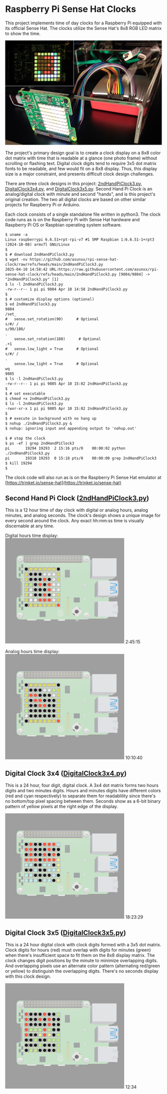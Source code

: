# Raspberry Pi Sense Hat Clocks

This project implements time of day clocks for a
Raspberry Pi equipped with its official Sense Hat.
The clocks utilize the Sense Hat's 8x8 RGB LED matrix
to show the time.

![rpi3a-shat](assets/images/rpi3a-shat.jpg)

The project's primary design goal is to create
a clock display on a 8x8 color dot matrix with time that is readable
at a glance (one photo frame) without scrolling or flashing text.
Digital clock digits tend to require 3x5 dot matrix fonts to be readable,
and few would fit on a 8x8 display.
Thus, this display size is a major constraint, and presents
difficult clock design challenges.

There are three clock designs in this project:
[2ndHandPiClock3.py](../../raw/refs/heads/main/2ndHandPiClock3.py),
[DigitalClock3x4.py](../../raw/refs/heads/main/DigitalClock3x4.py), and
[DigitalClock3x5.py](../../raw/refs/heads/main/DigitalClock3x5.py).
Second Hand Pi Clock is an analog/digital clock with
minute and second "hands", and is this project's original creation.
The two all digital clocks are based on other similar projects
for Raspberry Pi or Arduino. 

Each clock consists of a single standalone file written in python3.
The clock code runs as is on the Raspberry Pi with Sense Hat hardware
and Raspberry Pi OS or Raspbian operating system software.
```
$ uname -a
Linux raspberrypi 6.6.51+rpt-rpi-v7 #1 SMP Raspbian 1:6.6.51-1+rpt3 (2024-10-08) armv7l GNU/Linux
$
$ # download 2ndHandPiClock3.py
$ wget -nv https://github.com/asunxx/rpi-sense-hat-clock/raw/refs/heads/main/2ndHandPiClock3.py
2025-04-10 14:58:42 URL:https://raw.githubusercontent.com/asunxx/rpi-sense-hat-clock/refs/heads/main/2ndHandPiClock3.py [9804/9804] -> "2ndHandPiClock3.py" [1]
$ ls -l 2ndHandPiClock3.py
-rw-r--r-- 1 pi pi 9804 Apr 10 14:58 2ndHandPiClock3.py
$
$ # customize display options (optional)
$ ed 2ndHandPiClock3.py
9804
/set_
#   sense.set_rotation(90)      # Optional
s/#/ /
s/90/180/
.
    sense.set_rotation(180)      # Optional
.+1
#   sense.low_light = True      # Optional
s/#/ /
.
    sense.low_light = True      # Optional
wq
9805
$ ls -l 2ndHandPiClock3.py
-rw-r--r-- 1 pi pi 9805 Apr 10 15:02 2ndHandPiClock3.py
$
$ # set executable
$ chmod +x 2ndHandPiClock3.py
$ ls -l 2ndHandPiClock3.py
-rwxr-xr-x 1 pi pi 9805 Apr 10 15:02 2ndHandPiClock3.py
$
$ # execute in background with no hang up
$ nohup ./2ndHandPiClock3.py &
$ nohup: ignoring input and appending output to 'nohup.out'

$ # stop the clock
$ ps -ef | grep 2ndHandPiClock3
pi       19294 19293  2 15:16 pts/0    00:00:02 python ./2ndHandPiClock3.py
pi       19310 19293  0 15:18 pts/0    00:00:00 grep 2ndHandPiClock3
$ kill 19294
$
```

The clock code will also run as is on the
Raspberry Pi Sense Hat emulator at
[https://trinket.io/sense-hat](https://trinket.io/sense-hat)


## Second Hand Pi Clock ([2ndHandPiClock3.py](2ndHandPiClock3.py))

This is a 12 hour time of day clock with digital or analog hours,
analog minutes, and analog seconds.
The clock's design shows a unique image for every second around the clock.
Any exact hh:mm:ss time is visually discernable at any time.

Digital hours time display:\
![Screenshot of time display 2:45:15](assets/images/Clock3.time.02.45.15.png)
2:45:15

Analog hours time display:\
![Screenshot of time display 10:10:40](assets/images/Clock3.time.10.10.40.png)
10:10:40


## Digital Clock 3x4 ([DigitalClock3x4.py](DigitalClock3x4.py))

This is a 24 hour, four digit, digital clock.
A 3x4 dot matrix forms two hours digits and two minutes digits.
Hours and minutes digits have different colors
(red and cyan respectively) to separate them for readablility
since there's no bottom/top pixel spacing between them.
Seconds show as a 6-bit binary pattern of yellow pixels
at the right edge of the display.

![Screenshot of time display 18:23:29](assets/images/Clock3x4.time.18.23.29.png)
18:23:29


## Digital Clock 3x5 ([DigitalClock3x5.py](DigitalClock3x5.py))

This is a 24 hour digital clock with clock digits formed with a 3x5 dot matrix.
Clock digits for hours (red) must overlap with digits for minutes (green)
when there's insufficient space to fit them on the 8x8 display matrix.
The clock changes digit positions by the minute to minimize overlapping digits.
And overlapping pixels use an alternate color pattern
(alternating red/green or yellow) to distinguish the overlapping digits.
There's no seconds display with this clock design.

![Screenshot of time display 12:34](assets/images/Clock3x5.time.12.34.png)
12:34


